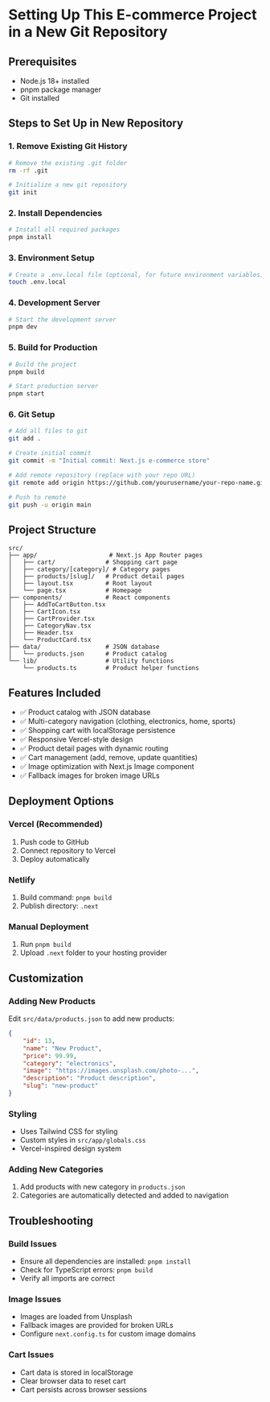 # Setting Up This E-commerce Project in a New Git Repository

## Prerequisites

-   Node.js 18+ installed
-   pnpm package manager
-   Git installed

## Steps to Set Up in New Repository

### 1. Remove Existing Git History

```bash
# Remove the existing .git folder
rm -rf .git

# Initialize a new git repository
git init
```

### 2. Install Dependencies

```bash
# Install all required packages
pnpm install
```

### 3. Environment Setup

```bash
# Create a .env.local file (optional, for future environment variables)
touch .env.local
```

### 4. Development Server

```bash
# Start the development server
pnpm dev
```

### 5. Build for Production

```bash
# Build the project
pnpm build

# Start production server
pnpm start
```

### 6. Git Setup

```bash
# Add all files to git
git add .

# Create initial commit
git commit -m "Initial commit: Next.js e-commerce store"

# Add remote repository (replace with your repo URL)
git remote add origin https://github.com/yourusername/your-repo-name.git

# Push to remote
git push -u origin main
```

## Project Structure

```
src/
├── app/                    # Next.js App Router pages
│   ├── cart/              # Shopping cart page
│   ├── category/[category]/ # Category pages
│   ├── products/[slug]/   # Product detail pages
│   ├── layout.tsx         # Root layout
│   └── page.tsx           # Homepage
├── components/            # React components
│   ├── AddToCartButton.tsx
│   ├── CartIcon.tsx
│   ├── CartProvider.tsx
│   ├── CategoryNav.tsx
│   ├── Header.tsx
│   └── ProductCard.tsx
├── data/                  # JSON database
│   └── products.json      # Product catalog
└── lib/                   # Utility functions
    └── products.ts        # Product helper functions
```

## Features Included

-   ✅ Product catalog with JSON database
-   ✅ Multi-category navigation (clothing, electronics, home, sports)
-   ✅ Shopping cart with localStorage persistence
-   ✅ Responsive Vercel-style design
-   ✅ Product detail pages with dynamic routing
-   ✅ Cart management (add, remove, update quantities)
-   ✅ Image optimization with Next.js Image component
-   ✅ Fallback images for broken image URLs

## Deployment Options

### Vercel (Recommended)

1. Push code to GitHub
2. Connect repository to Vercel
3. Deploy automatically

### Netlify

1. Build command: `pnpm build`
2. Publish directory: `.next`

### Manual Deployment

1. Run `pnpm build`
2. Upload `.next` folder to your hosting provider

## Customization

### Adding New Products

Edit `src/data/products.json` to add new products:

```json
{
	"id": 13,
	"name": "New Product",
	"price": 99.99,
	"category": "electronics",
	"image": "https://images.unsplash.com/photo-...",
	"description": "Product description",
	"slug": "new-product"
}
```

### Styling

-   Uses Tailwind CSS for styling
-   Custom styles in `src/app/globals.css`
-   Vercel-inspired design system

### Adding New Categories

1. Add products with new category in `products.json`
2. Categories are automatically detected and added to navigation

## Troubleshooting

### Build Issues

-   Ensure all dependencies are installed: `pnpm install`
-   Check for TypeScript errors: `pnpm build`
-   Verify all imports are correct

### Image Issues

-   Images are loaded from Unsplash
-   Fallback images are provided for broken URLs
-   Configure `next.config.ts` for custom image domains

### Cart Issues

-   Cart data is stored in localStorage
-   Clear browser data to reset cart
-   Cart persists across browser sessions
